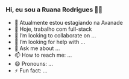 ### Hi, eu sou a Ruana Rodrigues 👋😀

- 🔭 Atualmente estou estagiando na Avanade
- 🌱 Hoje, trabalho com full-stack
- 👯 I’m looking to collaborate on ...
- 🤔 I’m looking for help with ...
- 💬 Ask me about ...
- 📫 How to reach me: ...
- 😄 Pronouns: ...
- ⚡ Fun fact: ...
